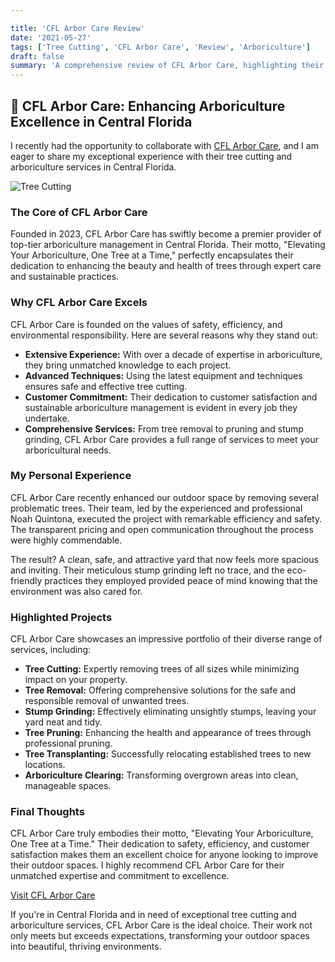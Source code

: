 ```yaml
---

title: 'CFL Arbor Care Review'
date: '2021-05-27'
tags: ['Tree Cutting', 'CFL Arbor Care', 'Review', 'Arboriculture']
draft: false
summary: 'A comprehensive review of CFL Arbor Care, highlighting their exceptional tree cutting and arboriculture services in Central Florida.'
---
```


## 🌟 CFL Arbor Care: Enhancing Arboriculture Excellence in Central Florida

I recently had the opportunity to collaborate with [CFL Arbor Care](https://www.cflarborcare.com/), and I am eager to share my exceptional experience with their tree cutting and arboriculture services in Central Florida.

![Tree Cutting](https://www.quantumcybersolutions.com/arbor/1.webp)

### The Core of CFL Arbor Care

Founded in 2023, CFL Arbor Care has swiftly become a premier provider of top-tier arboriculture management in Central Florida. Their motto, "Elevating Your Arboriculture, One Tree at a Time," perfectly encapsulates their dedication to enhancing the beauty and health of trees through expert care and sustainable practices.

### Why CFL Arbor Care Excels

CFL Arbor Care is founded on the values of safety, efficiency, and environmental responsibility. Here are several reasons why they stand out:

- **Extensive Experience:** With over a decade of expertise in arboriculture, they bring unmatched knowledge to each project.
- **Advanced Techniques:** Using the latest equipment and techniques ensures safe and effective tree cutting.
- **Customer Commitment:** Their dedication to customer satisfaction and sustainable arboriculture management is evident in every job they undertake.
- **Comprehensive Services:** From tree removal to pruning and stump grinding, CFL Arbor Care provides a full range of services to meet your arboricultural needs.

### My Personal Experience

CFL Arbor Care recently enhanced our outdoor space by removing several problematic trees. Their team, led by the experienced and professional Noah Quintona, executed the project with remarkable efficiency and safety. The transparent pricing and open communication throughout the process were highly commendable.

The result? A clean, safe, and attractive yard that now feels more spacious and inviting. Their meticulous stump grinding left no trace, and the eco-friendly practices they employed provided peace of mind knowing that the environment was also cared for.

### Highlighted Projects

CFL Arbor Care showcases an impressive portfolio of their diverse range of services, including:

- **Tree Cutting:** Expertly removing trees of all sizes while minimizing impact on your property.
- **Tree Removal:** Offering comprehensive solutions for the safe and responsible removal of unwanted trees.
- **Stump Grinding:** Effectively eliminating unsightly stumps, leaving your yard neat and tidy.
- **Tree Pruning:** Enhancing the health and appearance of trees through professional pruning.
- **Tree Transplanting:** Successfully relocating established trees to new locations.
- **Arboriculture Clearing:** Transforming overgrown areas into clean, manageable spaces.

### Final Thoughts

CFL Arbor Care truly embodies their motto, "Elevating Your Arboriculture, One Tree at a Time." Their dedication to safety, efficiency, and customer satisfaction makes them an excellent choice for anyone looking to improve their outdoor spaces. I highly recommend CFL Arbor Care for their unmatched expertise and commitment to excellence.

[Visit CFL Arbor Care](https://www.cflarborcare.com/)

If you're in Central Florida and in need of exceptional tree cutting and arboriculture services, CFL Arbor Care is the ideal choice. Their work not only meets but exceeds expectations, transforming your outdoor spaces into beautiful, thriving environments.
